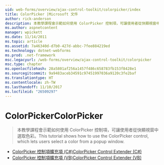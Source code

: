 ```yaml
---
uid: web-forms/overview/ajax-control-toolkit/colorpicker/index
title: ColorPicker |Microsoft 文件
author: rick-anderson
description: 本教學課程會示範如何使用 ColorPicker 控制項，可讓使用者從快顯視窗中選取色彩。
ms.author: aspnetcontent
manager: wpickett
ms.date: 11/14/2011
ms.topic: article
ms.assetid: 7a46340d-d7b0-427d-abbc-7fee884219ed
ms.technology: dotnet-webforms
ms.prod: .net-framework
msc.legacyurl: /web-forms/overview/ajax-control-toolkit/colorpicker
msc.type: chapter
ms.openlocfilehash: 28a5801af256a1457f486c658783fb153f8428e1
ms.sourcegitcommit: 9a9483aceb34591c97451997036a9120c3fe2baf
ms.translationtype: HT
ms.contentlocale: zh-TW
ms.lasthandoff: 11/10/2017
ms.locfileid: "26509297"
---
```

<a name="colorpicker"></a><span data-ttu-id="75480-103">ColorPicker</span><span class="sxs-lookup"><span data-stu-id="75480-103">ColorPicker</span></span>
====================
> <span data-ttu-id="75480-104">本教學課程會示範如何使用 ColorPicker 控制項，可讓使用者從快顯視窗中選取色彩。</span><span class="sxs-lookup"><span data-stu-id="75480-104">This tutorial shows how to use the ColorPicker control, which lets users select a color from a popup window.</span></span>


- [<span data-ttu-id="75480-105">ColorPicker 控制項擴充項 (C#)</span><span class="sxs-lookup"><span data-stu-id="75480-105">ColorPicker Control Extender (C#)</span></span>](using-the-colorpicker-control-extender-cs.md)
- [<span data-ttu-id="75480-106">ColorPicker 控制項擴充項 (VB)</span><span class="sxs-lookup"><span data-stu-id="75480-106">ColorPicker Control Extender (VB)</span></span>](using-the-colorpicker-control-extender-vb.md)
